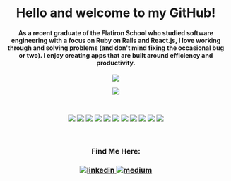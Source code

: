 <!--
**kdshah6593/kdshah6593** is a ✨ _special_ ✨ repository because its `README.md` (this file) appears on your GitHub profile.

### Hi there 👋
Here are some ideas to get you started:

- 🔭 I’m currently working on ...
- 🌱 I’m currently learning ...
- 👯 I’m looking to collaborate on ...
- 🤔 I’m looking for help with ...
- 💬 Ask me about ...
- 📫 How to reach me: ...
- 😄 Pronouns: ...
- ⚡ Fun fact: ...
-->
<h1 align="center">
Hello and welcome to my GitHub!
</h1>

<h4 align="center">
As a recent graduate of the Flatiron School who studied software engineering with a focus on Ruby on Rails and React.js, I love working through and solving problems (and don't mind fixing the occasional bug or two). I enjoy creating apps that are built around efficiency and productivity.
</h4>

<p align="center">
  <!-- ![Kunal's GitHub stats](https://github-readme-stats.vercel.app/api?username=kdshah6593&show_icons=true&theme=radical) -->
  <img src="https://github-readme-stats.vercel.app/api?username=kdshah6593&show_icons=true&theme=cobalt">
</p>
<p align="center">
  <!-- ![Top Langs](https://github-readme-stats.vercel.app/api/top-langs/?username=kdshah6593&layout=compact&theme=radical) -->
  <img src="https://github-readme-stats.vercel.app/api/top-langs/?username=kdshah6593&layout=compact&theme=cobalt">
</p>

<br>
<p align="center"> 

<img src="https://img.shields.io/badge/Ruby-CC342D?style=for-the-badge&logo=ruby&logoColor=white">
<img src="https://img.shields.io/badge/Ruby_on_Rails-CC0000?style=for-the-badge&logo=ruby-on-rails&logoColor=white">
<img src="https://img.shields.io/badge/JavaScript-F7DF1E?style=for-the-badge&logo=javascript&logoColor=black">
<img src="https://img.shields.io/badge/React-20232A?style=for-the-badge&logo=react&logoColor=61DAFB">
<img src="https://img.shields.io/badge/HTML-239120?style=for-the-badge&logo=html5&logoColor=white">
<img src="https://img.shields.io/badge/CSS-239120?&style=for-the-badge&logo=css3&logoColor=white">
<img src="https://img.shields.io/badge/Bootstrap-563D7C?style=for-the-badge&logo=bootstrap&logoColor=white">
<img src="https://img.shields.io/badge/SQLite-07405E?style=for-the-badge&logo=sqlite&logoColor=white">
<img src="https://img.shields.io/badge/React_Router-CA4245?style=for-the-badge&logo=react-router&logoColor=white">
<img src="https://img.shields.io/badge/Redux-593D88?style=for-the-badge&logo=redux&logoColor=white">
<img src="https://img.shields.io/badge/Material--UI-0081CB?style=for-the-badge&logo=material-ui&logoColor=white"> 

</p>

<!-- ![prosgressql](https://img.shields.io/badge/PostgreSQL-316192?style=for-the-badge&logo=postgresql&logoColor=white) -->
<!-- ![angularjs](https://img.shields.io/badge/Angular-DD0031?style=for-the-badge&logo=angular&logoColor=white) -->
<!-- ![python](https://img.shields.io/badge/Python-3776AB?style=for-the-badge&logo=python&logoColor=white) -->
<!-- https://img.shields.io/badge/Gmail-D14836?style=for-the-badge&logo=gmail&logoColor=white -->

<br>
<h3 align="center"> 

<h3 align="center"> 
Find Me Here:
</h3>

<h3 align="center"> 

<a href="https://www.linkedin.com/in/kunalshah-6593/"> 
<img src="https://img.shields.io/badge/LinkedIn-0077B5?style=for-the-badge&logo=linkedin&logoColor=white" alt="linkedin">
</a>

<a href="https://kdshah6593.medium.com/">
<img src="https://img.shields.io/badge/Medium-12100E?style=for-the-badge&logo=medium&logoColor=white" alt="medium">
</a>

</p>
